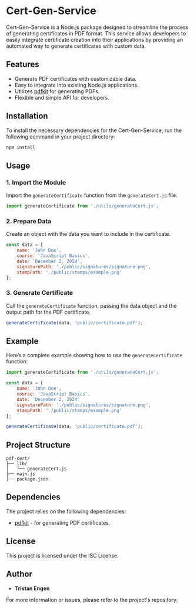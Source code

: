 # Cert-Gen-Service

Cert-Gen-Service is a Node.js package designed to streamline the process of generating certificates in PDF format. This service allows developers to easily integrate certificate creation into their applications by providing an automated way to generate certificates with custom data.

## Features

- Generate PDF certificates with customizable data.
- Easy to integrate into existing Node.js applications.
- Utilizes [pdfkit](http://pdfkit.org/) for generating PDFs.
- Flexible and simple API for developers.

## Installation

To install the necessary dependencies for the Cert-Gen-Service, run the following command in your project directory:

```bash
npm install
```

## Usage

### 1. Import the Module
Import the `generateCertificate` function from the `generateCert.js` file.

```javascript
import generateCertificate from './utils/generateCert.js';
```

### 2. Prepare Data
Create an object with the data you want to include in the certificate.

```javascript
const data = {
    name: 'John Doe',
    course: 'JavaScript Basics',
    date: 'December 2, 2024',
    signaturePath: './public/signatures/signature.png',
    stampPath: './public/stamps/example.png'
};
```

### 3. Generate Certificate
Call the `generateCertificate` function, passing the data object and the output path for the PDF certificate.

```javascript
generateCertificate(data, 'public/certificate.pdf');
```

## Example

Here’s a complete example showing how to use the `generateCertificate` function:

```javascript
import generateCertificate from './utils/generateCert.js';

const data = {
    name: 'John Doe',
    course: 'JavaScript Basics',
    date: 'December 2, 2024'
    signaturePath: './public/signatures/signature.png',
    stampPath: './public/stamps/example.png'
};

generateCertificate(data, 'public/certificate.pdf');
```

## Project Structure

```plaintext
pdf-cert/
├── lib/
│   └── generateCert.js
├── main.js
├── package.json
```

## Dependencies

The project relies on the following dependencies:
- [pdfkit](http://pdfkit.org/) - for generating PDF certificates.

## License

This project is licensed under the ISC License.

## Author

- **Tristan Engen**

For more information or issues, please refer to the project's repository.